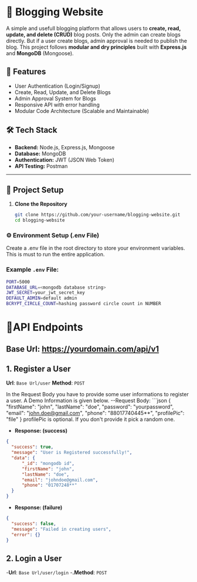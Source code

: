 # 📝 Blogging Website

A simple and usefull blogging platform that allows users to **create, read, update, and delete (CRUD)** blog posts. Only the admin can create blogs directly. But if a user create blogs, admin approval is needed to publish the blog. This project follows **modular and dry principles** built with **Express.js** and **MongoDB** (Mongoose). 

## 🚀 Features
- User Authentication (Login/Signup)
- Create, Read, Update, and Delete Blogs
- Admin Approval System for Blogs
- Responsive API with error handling
- Modular Code Architecture (Scalable and Maintainable)

## 🛠️ Tech Stack
- **Backend:** Node.js, Express.js, Mongoose
- **Database:** MongoDB
- **Authentication:** JWT (JSON Web Token)
- **API Testing:** Postman

---

## 📂 Project Setup

1. **Clone the Repository**
   ```bash
   git clone https://github.com/your-username/blogging-website.git
   cd blogging-website

### ⚙️ Environment Setup (.env File)
Create a .env file in the root directory to store your environment variables. This is must to run the entire application.
### Example `.env` File:

```bash
PORT=5000
DATABASE_URL=<mongodb database string>
JWT_SECRET=your_jwt_secret_key
DEFAULT_ADMIN=default admin
BCRYPT_CIRCLE_COUNT=hashing password circle count in NUMBER
```


# 🚀API Endpoints
## Base Url: https://yourdomain.com/api/v1

## 1. Register a User
  **Url**: `Base Url/user`
  **Method**: `POST`
  
In the Request Body you have to provide some user informations to register a user. A Demo Information is given below.
--Request Body: ```json 
{
    "firstName": "john",
    "lastName": "doe",
    "password": "yourpassword",
    "email": "john.doe@gmail.com",
    "phone": "88017740445**",
    "profilePic": "file"
}
profilePic is optional. If you don't provide it pick a random one.

  - **Response: (success)**
  ```json
  {
    "success": true,
    "message": "User is Registered successfully!",
    "data": {
        "_id": "mongodb id",
        "firstName": "john",
        "lastName": "doe",
        "email": "johndoe@gmail.com",
        "phone": "01707248**"
    }
  }
```

  - **Response: (failure)**
  ```json
  {
    "success": false,
    "message": "Failed in creating users",
    "error": {}
  }
```

## 2. Login a User
  -**Url**: `Base Url/user/login`
  -**.Method**: `POST`